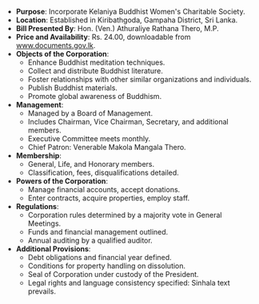 - **Purpose**: Incorporate Kelaniya Buddhist Women's Charitable Society.
- **Location**: Established in Kiribathgoda, Gampaha District, Sri Lanka.
- **Bill Presented By**: Hon. (Ven.) Athuraliye Rathana Thero, M.P.
- **Price and Availability**: Rs. 24.00, downloadable from www.documents.gov.lk.
- **Objects of the Corporation**:
  - Enhance Buddhist meditation techniques.
  - Collect and distribute Buddhist literature.
  - Foster relationships with other similar organizations and individuals.
  - Publish Buddhist materials.
  - Promote global awareness of Buddhism.
- **Management**:
  - Managed by a Board of Management.
  - Includes Chairman, Vice Chairman, Secretary, and additional members.
  - Executive Committee meets monthly.
  - Chief Patron: Venerable Makola Mangala Thero.
- **Membership**:
  - General, Life, and Honorary members.
  - Classification, fees, disqualifications detailed.
- **Powers of the Corporation**:
  - Manage financial accounts, accept donations.
  - Enter contracts, acquire properties, employ staff.
- **Regulations**:
  - Corporation rules determined by a majority vote in General Meetings.
  - Funds and financial management outlined.
  - Annual auditing by a qualified auditor.
- **Additional Provisions**:
  - Debt obligations and financial year defined.
  - Conditions for property handling on dissolution.
  - Seal of Corporation under custody of the President.
  - Legal rights and language consistency specified: Sinhala text prevails.